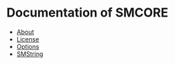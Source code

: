 # Documentation of SMCORE

- [About][doc_about]
- [License][doc_license]
- [Options][doc_options]
- [SMString][doc_smstring]

[doc_about]: ./about.md
[doc_license]: ./license.md
[doc_options]: ./options.md
[doc_smstring]: ./smstring.md
